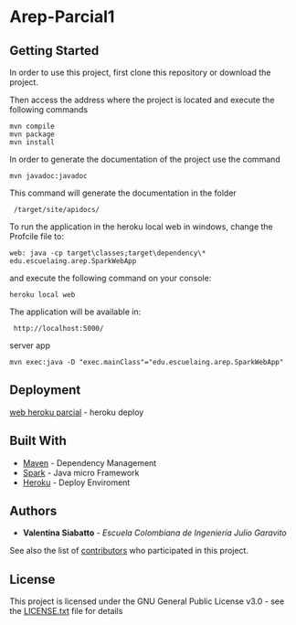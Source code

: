 # Arep-Parcial1
## Getting Started

 In order to use this project, first clone this repository or download the project.

Then access the address where the project is located and execute the following commands

```
mvn compile
mvn package
mvn install
```
In order to generate the documentation of the project use the command 

```
mvn javadoc:javadoc
```
This command will generate the documentation in the folder 
```
 /target/site/apidocs/
 ```

To run the application in the heroku local web in windows, change the Profcile file to:

```
web: java -cp target\classes;target\dependency\* edu.escuelaing.arep.SparkWebApp
```
and execute the following command on your console:

```
heroku local web
```
The application will be available in:

```
 http://localhost:5000/
```

server app

```
mvn exec:java -D "exec.mainClass"="edu.escuelaing.arep.SparkWebApp"
```

## Deployment

[web heroku parcial](https://arep-parcial1-siabatto.herokuapp.com/) - heroku deploy

## Built With

* [Maven](https://maven.apache.org/) - Dependency Management
* [Spark](http://sparkjava.com/) - Java micro Framework
* [Heroku](https://www.heroku.com/) - Deploy Enviroment



## Authors

* **Valentina Siabatto** - *Escuela Colombiana de Ingeniería Julio Garavito* 

See also the list of [contributors](https://github.com/Siabell/AREP-Parcial1/graphs/contributors) who participated in this project.

## License

This project is licensed under the GNU General Public License v3.0 - see the [LICENSE.txt](LICENSE.txt) file for details
